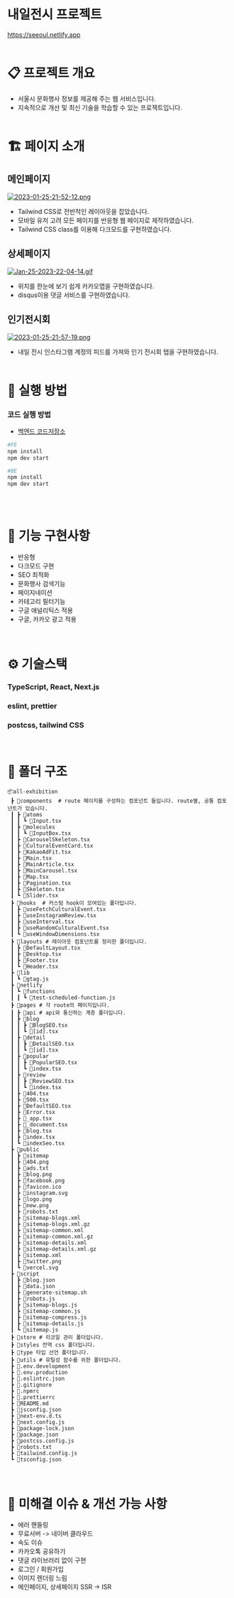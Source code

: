 # 내일전시 프로젝트

https://seeoul.netlify.app
<br/><br/>
# 📋 프로젝트 개요

- 서울시 문화행사 정보를 제공해 주는 웹 서비스입니다.
- 지속적으로 개선 및 최신 기술을 학습할 수 있는 프로젝트입니다.
<br/><br/>
# 🏗️ 페이지 소개

## 메인페이지
[![2023-01-25-21-52-12.png](https://i.postimg.cc/1R8XJvWQ/2023-01-25-21-52-12.png)](https://postimg.cc/qgdp7xVb)
- Tailwind CSS로 전반적인 레이아웃을 잡았습니다.
- 모바일 유저 고려 모든 페이지를 반응형 웹 페이지로 제작하였습니다.
- Tailwind CSS class를 이용해 다크모드를 구현하였습니다.

## 상세페이지
[![Jan-25-2023-22-04-14.gif](https://i.postimg.cc/3rLtXxkR/Jan-25-2023-22-04-14.gif)](https://postimg.cc/9z7PVVt5)
- 위치를 한눈에 보기 쉽게 카카오맵을 구현하였습니다.
- disqus이용 댓글 서비스를 구현하였습니다.

## 인기전시회
[![2023-01-25-21-57-19.png](https://i.postimg.cc/FRBRhSH8/2023-01-25-21-57-19.png)](https://postimg.cc/JDjmqGJ5)
- 내일 전시 인스타그램 계정의 피드를 가져와 인기 전시회 탭을 구현하였습니다.
<br/><br/>
# 👟 실행 방법

### 코드 실행 방법

- [백엔드 코드저장소](https://github.com/ssxst31/all-exhibition-back-end)

```bash
#FE
npm install
npm dev start

#BE
npm install
npm dev start
```
<br/><br/>
# 👷 기능 구현사항
- 반응형
- 다크모드 구현
- SEO 최적화
- 문화행사 검색기능
- 페이지네이션 
- 카테고리 필터기능
- 구글 애널리틱스 적용
- 구글, 카카오 광고 적용

<br/>

# ⚙️ 기술스택

### TypeScript, React, Next.js
### eslint, prettier
### postcss, tailwind CSS


<br/>

# 📁 폴더 구조

```
📦all-exhibition
 ┣ 📂components  # route 페이지를 구성하는 컴포넌트 들입니다. route별, 공통 컴포넌트가 있습니다.
 ┃ ┣ 📂atoms
 ┃ ┃ ┗ 📜Input.tsx
 ┃ ┣ 📂molecules
 ┃ ┃ ┗ 📜InputBox.tsx
 ┃ ┣ 📜CarouselSkeleton.tsx
 ┃ ┣ 📜CulturalEventCard.tsx
 ┃ ┣ 📜KakaoAdFit.tsx
 ┃ ┣ 📜Main.tsx
 ┃ ┣ 📜MainArticle.tsx
 ┃ ┣ 📜MainCarousel.tsx
 ┃ ┣ 📜Map.tsx
 ┃ ┣ 📜Pagination.tsx
 ┃ ┣ 📜Skeleton.tsx
 ┃ ┗ 📜Slider.tsx
 ┣ 📂hooks  # 커스텀 hook이 모여있는 폴더입니다.
 ┃ ┣ 📜useFetchCulturalEvent.tsx
 ┃ ┣ 📜useInstagramReview.tsx
 ┃ ┣ 📜useInterval.tsx
 ┃ ┣ 📜useRandomCulturalEvent.tsx
 ┃ ┗ 📜useWindowDimensions.tsx
 ┣ 📂layouts # 레이아웃 컴포넌트를 정리한 폴더입니다.
 ┃ ┣ 📜DefaultLayout.tsx
 ┃ ┣ 📜Desktop.tsx
 ┃ ┣ 📜Footer.tsx
 ┃ ┗ 📜Header.tsx
 ┣ 📂lib
 ┃ ┗ 📜gtag.js
 ┣ 📂netlify
 ┃ ┗ 📂functions
 ┃ ┃ ┗ 📜test-scheduled-function.js
 ┣ 📂pages # 각 route의 페이지입니다.
 ┃ ┣ 📂api # api와 통신하는 계층 폴더입니다.
 ┃ ┣ 📂blog
 ┃ ┃ ┣ 📜BlogSEO.tsx
 ┃ ┃ ┗ 📜[id].tsx
 ┃ ┣ 📂detail
 ┃ ┃ ┣ 📜DetailSEO.tsx
 ┃ ┃ ┗ 📜[id].tsx
 ┃ ┣ 📂popular
 ┃ ┃ ┣ 📜PopularSEO.tsx
 ┃ ┃ ┗ 📜index.tsx
 ┃ ┣ 📂review
 ┃ ┃ ┣ 📜ReviewSEO.tsx
 ┃ ┃ ┗ 📜index.tsx
 ┃ ┣ 📜404.tsx
 ┃ ┣ 📜500.tsx
 ┃ ┣ 📜DefaultSEO.tsx
 ┃ ┣ 📜Error.tsx
 ┃ ┣ 📜_app.tsx
 ┃ ┣ 📜_document.tsx
 ┃ ┣ 📜blog.tsx
 ┃ ┣ 📜index.tsx
 ┃ ┗ 📜indexSeo.tsx
 ┣ 📂public
 ┃ ┣ 📂sitemap
 ┃ ┣ 📜404.png
 ┃ ┣ 📜ads.txt
 ┃ ┣ 📜blog.png
 ┃ ┣ 📜facebook.png
 ┃ ┣ 📜favicon.ico
 ┃ ┣ 📜instagram.svg
 ┃ ┣ 📜logo.png
 ┃ ┣ 📜new.png
 ┃ ┣ 📜robots.txt
 ┃ ┣ 📜sitemap-blogs.xml
 ┃ ┣ 📜sitemap-blogs.xml.gz
 ┃ ┣ 📜sitemap-common.xml
 ┃ ┣ 📜sitemap-common.xml.gz
 ┃ ┣ 📜sitemap-details.xml
 ┃ ┣ 📜sitemap-details.xml.gz
 ┃ ┣ 📜sitemap.xml
 ┃ ┣ 📜twitter.png
 ┃ ┗ 📜vercel.svg
 ┣ 📂script
 ┃ ┣ 📜blog.json
 ┃ ┣ 📜data.json
 ┃ ┣ 📜generate-sitemap.sh
 ┃ ┣ 📜robots.js
 ┃ ┣ 📜sitemap-blogs.js
 ┃ ┣ 📜sitemap-common.js
 ┃ ┣ 📜sitemap-compress.js
 ┃ ┣ 📜sitemap-details.js
 ┃ ┗ 📜sitemap.js
 ┣ 📂store # 리코일 관리 폴더입니다.
 ┣ 📂styles 전역 css 폴더입니다.
 ┣ 📂type 타입 선언 폴더입니다.
 ┣ 📂utils # 유틸성 함수를 위한 폴더입니다.
 ┣ 📜.env.development
 ┣ 📜.env.production
 ┣ 📜.eslintrc.json
 ┣ 📜.gitignore
 ┣ 📜.npmrc
 ┣ 📜.prettierrc
 ┣ 📜README.md
 ┣ 📜jsconfig.json
 ┣ 📜next-env.d.ts
 ┣ 📜next.config.js
 ┣ 📜package-lock.json
 ┣ 📜package.json
 ┣ 📜postcss.config.js
 ┣ 📜robots.txt
 ┣ 📜tailwind.config.js
 ┗ 📜tsconfig.json
```
<br/>

# 🚀 미해결 이슈 & 개선 가능 사항

- 에러 핸들링
- 무료서버 -> 네이버 클라우드
- 속도 이슈
- 카카오톡 공유하기
- 댓글 라이브러리 없이 구현
- 로그인 / 회원가입
- 이미지 렌더링 느림
- 메인페이지, 상세페이지 SSR -> ISR